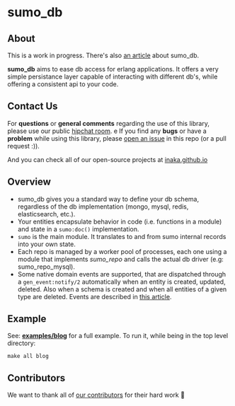 # sumo_db

## About
This is a work in progress. There's also [an article](http://marcelog.github.com/articles/erlang_persistence_entities.html) about sumo_db.

**sumo_db** aims to ease db access for erlang applications. It offers a very
simple persistance layer capable of interacting with different db's, while
offering a consistent api to your code.

## Contact Us
For **questions** or **general comments** regarding the use of this library, please use our public
[hipchat room](https://www.hipchat.com/gpBpW3SsT).
e
If you find any **bugs** or have a **problem** while using this library, please [open an issue](https://github.com/inaka/sumo_db/issues/new) in this repo (or a pull request :)).

And you can check all of our open-source projects at [inaka.github.io](http://inaka.github.io)

## Overview
 * sumo_db gives you a standard way to define your db schema, regardless of the db implementation (mongo, mysql, redis, elasticsearch, etc.).
 * Your entities encapsulate behavior in code (i.e. functions in a module) and state in a ``sumo:doc()`` implementation.
 * `sumo` is the main module. It translates to and from sumo internal records into your own state.
 * Each repo is managed by a worker pool of processes, each one using a module that implements *sumo_repo* and calls the actual db driver (e.g: sumo_repo_mysql).
 * Some native domain events are supported, that are dispatched through a `gen_event:notify/2` automatically when an entity is created, updated, deleted.
 Also when a schema is created and when all entities of a given type are deleted. Events are described in [this article](http://marcelog.github.com/articles/erlang_epers_persist_entities_domain_events.html).

## Example
See: [**examples/blog**](https://github.com/inaka/sumo_db/tree/master/examples/blog)
for a full example. To run it, while being in the top level directory:

    make all blog

## Contributors
We want to thank all of [our contributors](CONTRIBUTORS.md) for their hard work :muscle:
